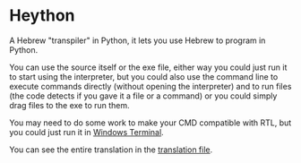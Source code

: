 # Heython

A Hebrew "transpiler" in Python, it lets you use Hebrew to program in Python.

You can use the source itself or the exe file, either way you could just run it to start using the interpreter, but you could also use the command line to execute commands directly (without opening the interpreter) and to run files (the code detects if you gave it a file or a command) or you could simply drag files to the exe to run them.

You may need to do some work to make your CMD compatible with RTL, but you could just run it in [Windows Terminal](https://aka.ms/terminal).

You can see the entire translation in the [translation file](https://github.com/donno2048/Heython/blob/main/Dictionary.md).

